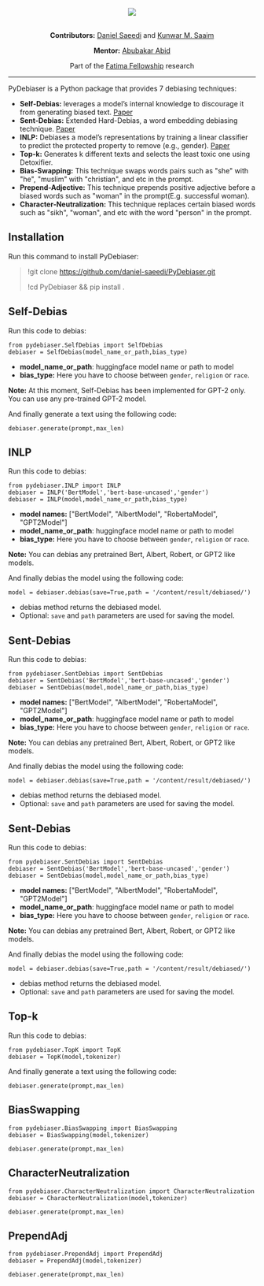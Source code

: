<p align="center">
  <img src="https://raw.githubusercontent.com/daniel-saeedi/PyDebiaser/main/PyDebiaser.png" />
  <br><br>
</p>

<p align="center">
  <b>Contributors:</b> <a href="https://daniel-saeedi.github.io/">Daniel Saeedi</a> and <a href="https://github.com/kunwarsaaim/">Kunwar M. Saaim</a>
</p>

<p align="center">
  <b>Mentor:</b> <a href="https://abidlabs.github.io/">Abubakar Abid</a>
</p>

<p align="center">
  Part of the <a href="https://www.fatimafellowship.com/">Fatima Fellowship</a> research
</p>

<hr>



PyDebiaser is a Python package that provides 7 debiasing techniques:
- **Self-Debias:** leverages a model’s internal knowledge to discourage it from generating biased text. [Paper]([https://arxiv.org/abs/2007.08100](https://arxiv.org/abs/2103.00453))
- **Sent-Debias:** Extended Hard-Debias, a word embedding debiasing technique. [Paper](https://arxiv.org/abs/2007.08100)
- **INLP:** Debiases a model’s representations by training a linear classifier to predict the protected property to remove (e.g., gender). [Paper](https://arxiv.org/abs/2004.07667)
- **Top-k:** Generates k different texts and selects the least toxic one using Detoxifier.
- **Bias-Swapping:** This technique swaps words pairs such as "she" with "he", "muslim" with "christian", and etc in the prompt.
- **Prepend-Adjective:** This technique prepends positive adjective before a biased words such as "woman" in the prompt(E.g. successful woman).
- **Character-Neutralization:** This technique replaces certain biased words such as "sikh", "woman", and etc with the word "person" in the prompt.

## Installation
Run this command to install PyDebiaser:
> !git clone https://github.com/daniel-saeedi/PyDebiaser.git
> 
> !cd PyDebiaser && pip install .

## Self-Debias
Run this code to debias:
```
from pydebiaser.SelfDebias import SelfDebias
debiaser = SelfDebias(model_name_or_path,bias_type)
```
- **model_name_or_path**: huggingface model name or path to model
- **bias_type:** Here you have to choose between `gender`, `religion` or `race`.

**Note:** At this moment, Self-Debias has been implemented for GPT-2 only. You can use any pre-trained GPT-2 model.

And finally generate a text using the following code:
```
debiaser.generate(prompt,max_len)
```


## INLP
Run this code to debias:
```
from pydebiaser.INLP import INLP
debiaser = INLP('BertModel','bert-base-uncased','gender')
debiaser = INLP(model,model_name_or_path,bias_type)
```
- **model names:** ["BertModel", "AlbertModel", "RobertaModel", "GPT2Model"]
- **model_name_or_path**: huggingface model name or path to model
- **bias_type:** Here you have to choose between `gender`, `religion` or `race`.

**Note:** You can debias any pretrained Bert, Albert, Robert, or GPT2 like models.

And finally debias the model using the following code:
```
model = debiaser.debias(save=True,path = '/content/result/debiased/')
```
- debias method returns the debiased model. 
- Optional: `save` and `path` parameters are used for saving the model.

## Sent-Debias
Run this code to debias:
```
from pydebiaser.SentDebias import SentDebias
debiaser = SentDebias('BertModel','bert-base-uncased','gender')
debiaser = SentDebias(model,model_name_or_path,bias_type)
```
- **model names:** ["BertModel", "AlbertModel", "RobertaModel", "GPT2Model"]
- **model_name_or_path**: huggingface model name or path to model
- **bias_type:** Here you have to choose between `gender`, `religion` or `race`.

**Note:** You can debias any pretrained Bert, Albert, Robert, or GPT2 like models.

And finally debias the model using the following code:
```
model = debiaser.debias(save=True,path = '/content/result/debiased/')
```
- debias method returns the debiased model. 
- Optional: `save` and `path` parameters are used for saving the model.

## Sent-Debias
Run this code to debias:
```
from pydebiaser.SentDebias import SentDebias
debiaser = SentDebias('BertModel','bert-base-uncased','gender')
debiaser = SentDebias(model,model_name_or_path,bias_type)
```
- **model names:** ["BertModel", "AlbertModel", "RobertaModel", "GPT2Model"]
- **model_name_or_path**: huggingface model name or path to model
- **bias_type:** Here you have to choose between `gender`, `religion` or `race`.

**Note:** You can debias any pretrained Bert, Albert, Robert, or GPT2 like models.

And finally debias the model using the following code:
```
model = debiaser.debias(save=True,path = '/content/result/debiased/')
```
- debias method returns the debiased model. 
- Optional: `save` and `path` parameters are used for saving the model.

## Top-k
Run this code to debias:
```
from pydebiaser.TopK import TopK
debiaser = TopK(model,tokenizer)
```

And finally generate a text using the following code:
```
debiaser.generate(prompt,max_len)
```

## BiasSwapping
```
from pydebiaser.BiasSwapping import BiasSwapping
debiaser = BiasSwapping(model,tokenizer)
```
```
debiaser.generate(prompt,max_len)
```

## CharacterNeutralization
```
from pydebiaser.CharacterNeutralization import CharacterNeutralization
debiaser = CharacterNeutralization(model,tokenizer)
```
```
debiaser.generate(prompt,max_len)
```

## PrependAdj
```
from pydebiaser.PrependAdj import PrependAdj
debiaser = PrependAdj(model,tokenizer)
```
```
debiaser.generate(prompt,max_len)
```



